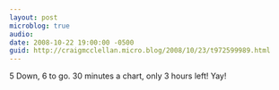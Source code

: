 ```yaml
---
layout: post
microblog: true
audio: 
date: 2008-10-22 19:00:00 -0500
guid: http://craigmcclellan.micro.blog/2008/10/23/t972599989.html
---
```

5 Down, 6 to go.  30 minutes a chart, only 3 hours left!  Yay!
